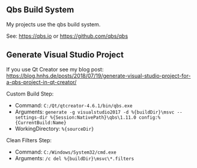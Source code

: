 
## Qbs Build System

My projects use the qbs build system.

See: https://qbs.io or https://github.com/qbs/qbs


## Generate Visual Studio Project

If you use Qt Creator see my blog post:
https://blog.hnhs.de/posts/2018/07/19/generate-visual-studio-project-for-a-qbs-project-in-qt-creator/

Custom Build Step:

* Command: `C:/Qt/qtcreator-4.6.1/bin/qbs.exe`
* Arguments: `generate -g visualstudio2017 -d %{buildDir}\msvc --settings-dir %{Session:NativePath}\qbs\1.11.0 config:%{CurrentBuild:Name}`
* WorkingDirectory: `%{sourceDir}`

Clean Filters Step:

* Command: `C:/Windows/System32/cmd.exe`
* Arguments: `/c del %{buildDir}\msvc\*.filters`
